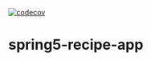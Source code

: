 [![codecov](https://codecov.io/gh/vroba/spring5-recipe-app/branch/master/graph/badge.svg)](https://codecov.io/gh/vroba/spring5-recipe-app)

# spring5-recipe-app
